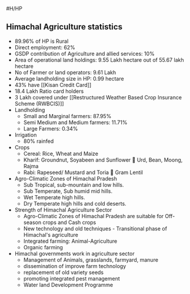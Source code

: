 #H/HP 
## Himachal Agriculture statistics
* 89.96% of HP is Rural
* Direct employment: 62%
* GSDP contribution of Agriculture and allied services: 10%
* Area of operational land holdings: 9.55 Lakh hectare out of 55.67 lakh hectare
* No of Farmer or land operators: 9.61 Lakh
* Average landholding size in HP: 0.99 hectare
* 43% have [[Kisan Credit Card]]
* 18.4 Lakh Ratio card holders
* 3 Lakh covered under [[Restructured Weather Based Crop Insurance Scheme (RWBCIS)]]
* Landholding
	* Small and Marginal farmers: 87.95%
	* Semi Medium and Medium farmers: 11.71%
	* Large Farmers: 0.34%
* Irrigation
	* 80% rainfed
* Crops
	* Cereal: Rice, Wheat and Maize
	* Kharif: Groundnut, Soyabeen and Sunflower 📍 Urd, Bean, Moong, Rajma
	* Rabi: Rapeseed/ Mustard and Toria 📍 Gram Lentil
* Agro-Climatic Zones of Himachal Pradesh
	* Sub Tropical, sub-mountain and low hills.
	* Sub Temperate, Sub humid mid hills.
	* Wet Temperate high hills.
	* Dry Temperate high hills and cold deserts.
* Strength of Himachal Agriculture Sector
	* Agro-Climatic Zones of Himachal Pradesh are suitable for Off-season crops and Cash crops
	* New technology and old techniques - Transitional phase of Himachal's agriculture
	* Integrated farming: Animal-Agriculture
	* Organic farming
* Himachal governments work in agriculture sector
	* Management of Animals, grasslands, farmyard, manure 
	* dissemination of improve farm technology
	* replacement of old variety seeds
	* promoting integrated pest management
	* Water land Development Programme
